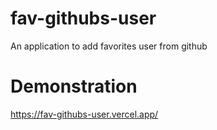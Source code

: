 # fav-githubs-user
 An application to add favorites user from github

# Demonstration
https://fav-githubs-user.vercel.app/
